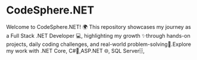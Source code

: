 # CodeSphere.NET
 Welcome to CodeSphere.NET! 🌍 This repository showcases my journey as a Full Stack .NET Developer 💻, highlighting my growth ✨through hands-on projects, daily coding challenges, and real-world problem-solving🚀.Explore my work with .NET Core, C#🔷,ASP.NET 🌐, SQL Server🗄️,

